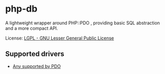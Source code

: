 # php-db
A lightweight wrapper around PHP::PDO , providing basic SQL abstraction and a more compact API.

License: [LGPL - GNU Lesser General Public License](http://www.gnu.org/licenses/lgpl.html)

## Supported drivers
 * [Any supported by PDO](http://uk3.php.net/manual/en/pdo.drivers.php)

